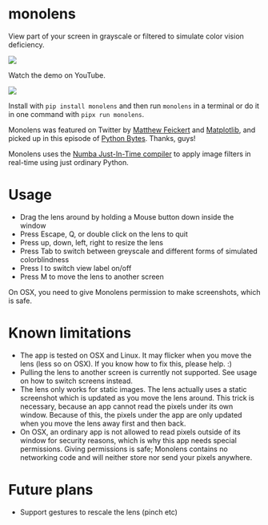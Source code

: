 # monolens

<!-- description begin -->
View part of your screen in grayscale or filtered to simulate color vision deficiency.
<!-- description end -->

[<img src="https://img.shields.io/pypi/v/monolens.svg">](https://pypi.org/project/monolens)

Watch the demo on YouTube.

[<img src="https://img.youtube.com/vi/f8FRBlSoqWQ/0.jpg">](https://youtu.be/f8FRBlSoqWQ)

Install with `pip install monolens` and then run `monolens` in a terminal or do it in one
command with `pipx run monolens`.

Monolens was featured on Twitter by [Matthew Feickert](https://twitter.com/HEPfeickert/status/1399835341486493699) and [Matplotlib](https://twitter.com/matplotlib/status/1399842592674680836), and picked up in this episode of [Python Bytes](https://pythonbytes.fm/episodes/show/236/fuzzy-wuzzy-wazzy-fuzzy-was-faster). Thanks, guys!

Monolens uses the [Numba Just-In-Time compiler](https://numba.pydata.org/) to apply image filters in real-time using just ordinary Python.

# Usage

<!-- usage begin -->
- Drag the lens around by holding a Mouse button down inside the window
- Press Escape, Q, or double click on the lens to quit
- Press up, down, left, right to resize the lens
- Press Tab to switch between greyscale and different forms of simulated colorblindness
- Press I to switch view label on/off
- Press M to move the lens to another screen

On OSX, you need to give Monolens permission to make screenshots, which is safe.
<!-- usage end -->

# Known limitations

- The app is tested on OSX and Linux. It may flicker when you move the lens (less so on
  OSX). If you know how to fix this, please help. :)
- Pulling the lens to another screen is currently not supported. See usage on how to
  switch screens instead.
- The lens only works for static images. The lens actually uses a static screenshot which
  is updated as you move the lens around. This trick is necessary, because an app cannot
  read the pixels under its own window. Because of this, the pixels under the app are only
  updated when you move the lens away first and then back.
- On OSX, an ordinary app is not allowed to read pixels outside of its window for security
  reasons, which is why this app needs special permissions. Giving permissions is safe;
  Monolens contains no networking code and will neither store nor send your pixels anywhere.

# Future plans

- Support gestures to rescale the lens (pinch etc)
